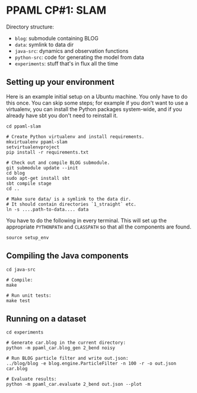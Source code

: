# PPAML CP#1: SLAM

Directory structure:

- `blog`: submodule containing BLOG
- `data`: symlink to data dir
- `java-src`: dynamics and observation functions
- `python-src`: code for generating the model from data
- `experiments`: stuff that's in flux all the time


## Setting up your environment

Here is an example initial setup on a Ubuntu machine. You only have to do this
once. You can skip some steps; for example if you don't want to use a
virtualenv, you can install the Python packages system-wide, and if you already
have sbt you don't need to reinstall it.

```
cd ppaml-slam

# Create Python virtualenv and install requirements.
mkvirtualenv ppaml-slam
setvirtualenvproject
pip install -r requirements.txt

# Check out and compile BLOG submodule.
git submodule update --init
cd blog
sudo apt-get install sbt
sbt compile stage
cd ..

# Make sure data/ is a symlink to the data dir.
# It should contain directories `1_straight` etc.
ln -s ....path-to-data.... data
```

You have to do the following in every terminal. This will set up the
appropriate `PYTHONPATH` and `CLASSPATH` so that all the components are found.

```
source setup_env
```


## Compiling the Java components

```
cd java-src

# Compile:
make

# Run unit tests:
make test
```


## Running on a dataset

```
cd experiments

# Generate car.blog in the current directory:
python -m ppaml_car.blog_gen 2_bend noisy

# Run BLOG particle filter and write out.json:
../blog/blog -e blog.engine.ParticleFilter -n 100 -r -o out.json car.blog

# Evaluate results:
python -m ppaml_car.evaluate 2_bend out.json --plot
```
